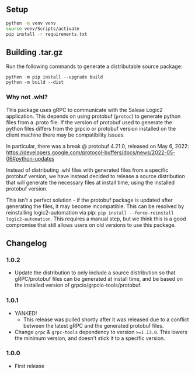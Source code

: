 ## Setup

```bash
python -m venv venv
source venv/Scripts/activate
pip install -r requirements.txt
```

## Building .tar.gz

Run the following commands to generate a distributable source package:

```
python -m pip install --upgrade build
python -m build --dist
```

### Why not .whl?

This package uses gRPC to communicate with the Saleae Logic2 application. This depends on using protobuf (`protoc`) to generate python files from a .proto file. If the version of protobuf used to generate the python files differs from the grpcio or protobuf version installed on the client machine there may be compatibility issues.

In particular, there was a break @ protobuf 4.21.0, released on May 6, 2022: https://developers.google.com/protocol-buffers/docs/news/2022-05-06#python-updates

Instead of distributing .whl files with generated files from a specific protobuf version, we have instead decided to release a source distribution that will generate the necessary files at install time, using the installed protobuf version.

This isn't a perfect solution - if the protobuf package is updated after generating the files, it may become incompatible. This can be resolved by reinstalling logic2-automation via pip: `pip install --force-reinstall logic2-automation`. This requires a manual step, but we think this is a good compromise that still allows users on old versions to use this package.

## Changelog

### 1.0.2

- Update the distribution to only include a source distribution so that gRPC/protobuf files can be generated at install time, and be based on the installed version of grpcio/grpcio-tools/protobuf.

### 1.0.1

- YANKED!
  - This release was pulled shortly after it was released due to a conflict between the latest gRPC and the generated protobuf files.
- Change `grpc` & `grpc-tools` dependency to version `>=1.13.0`. This lowers the minimum version, and doesn't stick it to a specific version.

### 1.0.0

- First release
